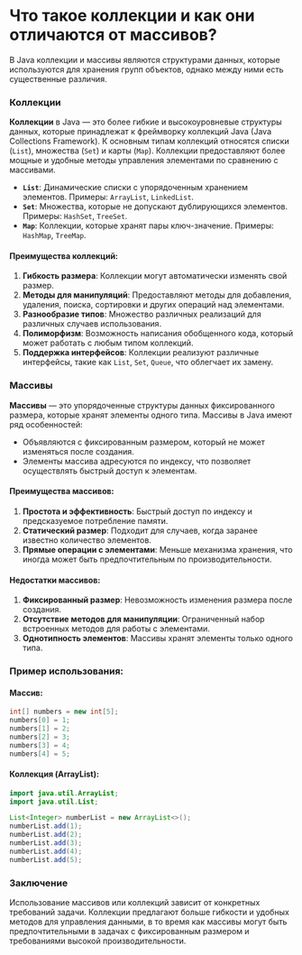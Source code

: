 # Что такое коллекции и как они отличаются от массивов?

В Java коллекции и массивы являются структурами данных, которые используются для хранения групп объектов, однако между ними есть существенные различия.

### Коллекции

**Коллекции** в Java — это более гибкие и высокоуровневые структуры данных, которые принадлежат к фреймворку коллекций Java (Java Collections Framework). К основным типам коллекций относятся списки (`List`), множества (`Set`) и карты (`Map`). Коллекции предоставляют более мощные и удобные методы управления элементами по сравнению с массивами.

- **`List`**: Динамические списки с упорядоченным хранением элементов. Примеры: `ArrayList`, `LinkedList`.
- **`Set`**: Множества, которые не допускают дублирующихся элементов. Примеры: `HashSet`, `TreeSet`.
- **`Map`**: Коллекции, которые хранят пары ключ-значение. Примеры: `HashMap`, `TreeMap`.

#### Преимущества коллекций:
1. **Гибкость размера**: Коллекции могут автоматически изменять свой размер.
2. **Методы для манипуляций**: Предоставляют методы для добавления, удаления, поиска, сортировки и других операций над элементами.
3. **Разнообразие типов**: Множество различных реализаций для различных случаев использования.
4. **Полиморфизм**: Возможность написания обобщенного кода, который может работать с любым типом коллекций.
5. **Поддержка интерфейсов**: Коллекции реализуют различные интерфейсы, такие как `List`, `Set`, `Queue`, что облегчает их замену.

### Массивы

**Массивы** — это упорядоченные структуры данных фиксированного размера, которые хранят элементы одного типа. Массивы в Java имеют ряд особенностей:

- Объявляются с фиксированным размером, который не может изменяться после создания.
- Элементы массива адресуются по индексу, что позволяет осуществлять быстрый доступ к элементам.

#### Преимущества массивов:
1. **Простота и эффективность**: Быстрый доступ по индексу и предсказуемое потребление памяти.
2. **Статический размер**: Подходит для случаев, когда заранее известно количество элементов.
3. **Прямые операции с элементами**: Меньше механизма хранения, что иногда может быть предпочтительным по производительности.
   
#### Недостатки массивов:
1. **Фиксированный размер**: Невозможность изменения размера после создания.
2. **Отсутствие методов для манипуляции**: Ограниченный набор встроенных методов для работы с элементами.
3. **Однотипность элементов**: Массивы хранят элементы только одного типа.

### Пример использования:

#### Массив:
```java
int[] numbers = new int[5];
numbers[0] = 1;
numbers[1] = 2;
numbers[2] = 3;
numbers[3] = 4;
numbers[4] = 5;
```

#### Коллекция (ArrayList):
```java
import java.util.ArrayList;
import java.util.List;

List<Integer> numberList = new ArrayList<>();
numberList.add(1);
numberList.add(2);
numberList.add(3);
numberList.add(4);
numberList.add(5);
```

### Заключение

Использование массивов или коллекций зависит от конкретных требований задачи. Коллекции предлагают больше гибкости и удобных методов для управления данными, в то время как массивы могут быть предпочтительными в задачах с фиксированным размером и требованиями высокой производительности.
